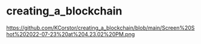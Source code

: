 # creating_a_blockchain


https://github.com/KCorstor/creating_a_blockchain/blob/main/Screen%20Shot%202022-07-23%20at%204.23.02%20PM.png

